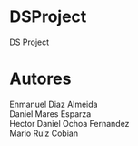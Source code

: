 # DSProject
DS Project

# Autores
Enmanuel Diaz Almeida
<br>
Daniel Mares Esparza
<br>
Hector Daniel Ochoa Fernandez
<br>
Mario Ruiz Cobian
